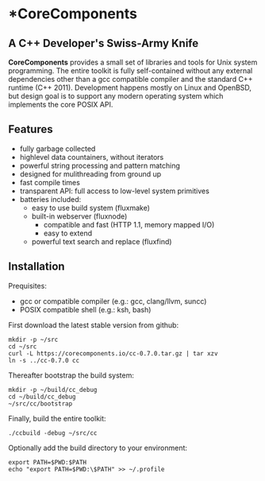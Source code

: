 *CoreComponents
===============

A C++ Developer's Swiss-Army Knife
----------------------------------

**CoreComponents** provides a small set of libraries and tools for Unix system programming.
The entire toolkit is fully self-contained without any external dependencies other than a gcc
compatible compiler and the standard C++ runtime (C++ 2011). Development happens mostly on Linux and
OpenBSD, but design goal is to support any modern operating system which implements the
core POSIX API.

Features
--------

 * fully garbage collected
 * highlevel data countainers, without iterators
 * powerful string processing and pattern matching
 * designed for mulithreading from ground up
 * fast compile times
 * transparent API: full access to low-level system primitives
 * batteries included:
   * easy to use build system (fluxmake)
   * built-in webserver (fluxnode)
     * compatible and fast (HTTP 1.1, memory mapped I/O)
     * easy to extend
   * powerful text search and replace (fluxfind)

Installation
------------

Prequisites:
 * gcc or compatible compiler (e.g.: gcc, clang/llvm, suncc)
 * POSIX compatible shell (e.g.: ksh, bash)

First download the latest stable version from github:
```
mkdir -p ~/src
cd ~/src
curl -L https://corecomponents.io/cc-0.7.0.tar.gz | tar xzv
ln -s ../cc-0.7.0 cc
```

Thereafter bootstrap the build system:
```
mkdir -p ~/build/cc_debug
cd ~/build/cc_debug
~/src/cc/bootstrap
```

Finally, build the entire toolkit:
```
./ccbuild -debug ~/src/cc
```

Optionally add the build directory to your environment:
```
export PATH=$PWD:$PATH
echo "export PATH=$PWD:\$PATH" >> ~/.profile
```
